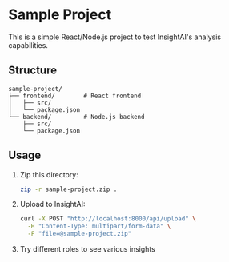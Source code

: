 # Sample Project

This is a simple React/Node.js project to test InsightAI's analysis capabilities.

## Structure

```
sample-project/
├── frontend/        # React frontend
│   ├── src/
│   └── package.json
└── backend/         # Node.js backend
    ├── src/
    └── package.json
```

## Usage

1. Zip this directory:
   ```bash
   zip -r sample-project.zip .
   ```

2. Upload to InsightAI:
   ```bash
   curl -X POST "http://localhost:8000/api/upload" \
     -H "Content-Type: multipart/form-data" \
     -F "file=@sample-project.zip"
   ```

3. Try different roles to see various insights